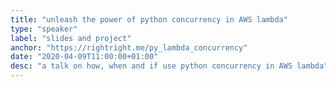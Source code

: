 ```yaml
---
title: "unleash the power of python concurrency in AWS lambda"
type: "speaker"
label: "slides and project"
anchor: "https://rightright.me/py_lambda_concurrency"
date: "2020-04-09T11:00:00+01:00"
desc: "a talk on how, when and if use python concurrency in AWS lambda"
---
```

